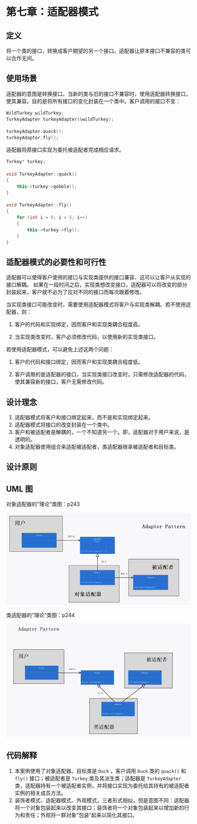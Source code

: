 # 第七章：适配器模式

## 定义

将一个类的接口，转换成客户期望的另一个接口。适配器让原本接口不兼容的类可以合作无间。

## 使用场景

适配器的意图是转换接口。当新的类与旧的接口不兼容时，使用适配器转换接口，使其兼容。目的是将所有接口的变化封装在一个类中。客户调用的接口不变：

```cpp
WildTurkey wildTurkey;
TurkeyAdapter turkeyAdapter(&wildTurkey);

turkeyAdapter.quack();
turkeyAdapter.fly();
```

适配器将原接口实现为委托被适配者完成相应请求。

```cpp
Turkey* turkey;

void TurkeyAdapter::quack()
{
	this->turkey->gobble();
}

void TurkeyAdapter::fly()
{
	for (int i = 0; i < 5; i++)
	{
		this->turkey->fly();
	}
}
```

## 适配器模式的必要性和可行性

适配器可以使得客户使用的接口与实现类提供的接口兼容，这可以让客户从实现的接口解耦。 如果在一段时间之后，实现类想改变接口，适配器可以将改变的部分封装起来，客户就不必为了应对不同的接口而每次跟着修改。

当实现类接口可能改变时，需要使用适配器模式将客户与实现类解耦。若不使用适配器，则：

1. 客户的代码和实现绑定，因而客户和实现类耦合程度高。

2. 当实现类改变时，客户必须修改代码，以使用新的实现类接口。

若使用适配器模式，可以避免上述这两个问题：

1. 客户的代码和接口绑定，因而客户和实现类耦合程度低。

2. 客户调用的是适配器的接口，当实现类接口改变时，只需修改适配器的代码，使其兼容新的接口，客户无需修改代码。

## 设计理念

1. 适配器模式将客户和接口绑定起来，而不是和实现绑定起来。
2. 适配器模式将接口的改变封装在一个类中。
3. 客户和被适配者是解耦的，一个不知道另一个。即，适配器对于用户来说，是透明的。
4. 对象适配器使用组合来适配被适配者，类适配器继承被适配者和目标类。

## 设计原则



## UML 图

对象适配器的”理论“类图：p243

![“理论”类图](UML1.jpg)

类适配器的”理论“类图：p244

![“案例”类图](UML2.jpg)

## 代码解释

1. 本案例使用了对象适配器。目标类是 `Duck` ，客户调用 `Duck` 类的 `quack()` 和 `fly()` 接口；被适配者是 `Turkey` 类及其派生类；适配器是 `TurkeyAdapter` 类，适配器持有一个被适配者实例，并将接口实现为委托给其持有的被适配者实例的相关成员方法。
2. 装饰者模式、适配器模式、外观模式，三者形式相似，但是意图不同：适配器将一个对象包装起来以改变其接口；装饰者将一个对象包装起来以增加新的行为和责任；外观将一群对象”包装“起来以简化其接口。